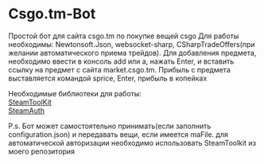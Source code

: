 # Csgo.tm-Bot
Простой бот для сайта csgo.tm по покупке вещей csgo
Для работы необходимы: Newtonsoft.Json, websocket-sharp, CSharpTradeOffers(при желании автоматического приема трейдов).
Для добавления предмета, необходимо ввести в консоль add или a, нажать Enter, и вставить ссылку на предмет с сайта market.csgo.tm.
Прибыль с предмета выставляется командой sprice, Enter, прибыль в копейках

Необходимые библиотеки для работы:<br>
   <a href="https://github.com/millworm/SteamToolkit">SteamToolKit</a><br>
   <a href="https://github.com/geel9/SteamAuth">SteamAuth</a>
   
P.s. Бот может самостоятельно принимать(если заполнить configuration.json) и передавать вещи, если имеется maFile. для автоматической авторизации необходимо использовать SteamToolkit из моего репозитория
